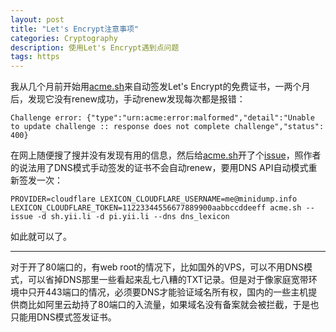 ```yaml
---
layout: post
title: "Let's Encrypt注意事项"
categories: Cryptography
description: 使用Let's Encrypt遇到点问题
tags: https
---
```


我从几个月前开始用[acme.sh](https://github.com/Neilpang/acme.sh)来自动签发Let's Encrypt的免费证书，一两个月后，发现它没有renew成功，手动renew发现每次都是报错：

```
Challenge error: {"type":"urn:acme:error:malformed","detail":"Unable to update challenge :: response does not complete challenge","status": 400}
```

在网上随便搜了搜并没有发现有用的信息，然后给[acme.sh](https://github.com/Neilpang/acme.sh)开了个[issue](https://github.com/Neilpang/acme.sh/issues/780)，照作者的说法用了DNS模式手动签发的证书不会自动renew，要用DNS API自动模式重新签发一次：

```shell
PROVIDER=cloudflare LEXICON_CLOUDFLARE_USERNAME=me@minidump.info LEXICON_CLOUDFLARE_TOKEN=11223344556677889900aabbccddeeff acme.sh --issue -d sh.yii.li -d pi.yii.li --dns dns_lexicon
```

如此就可以了。

----

对于开了80端口的，有web root的情况下，比如国外的VPS，可以不用DNS模式，可以省掉DNS那里一些看起来乱七八糟的TXT记录。但是对于像家庭宽带环境中只开443端口的情况，必须要DNS才能验证域名所有权，国内的一些主机提供商比如阿里云劫持了80端口的入流量，如果域名没有备案就会被拦截，于是也只能用DNS模式签发证书。
